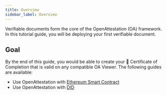 ```yaml
---
title: Overview
sidebar_label: Overview
---
```


Verifiable documents form the core of the OpenAttestation (OA) framework. In this tutorial guide, you will be deploying your first verifiable document.

## Goal

By the end of this guide, you would be able to create your 📜 Certificate of Completion that is valid on any compatible OA Viewer. The following guides are available:

- Use OpenAttestation with [Ethereum Smart Contract](/docs/tutorial/verifiable-documents/ethereum/document-store-overview)
- Use OpenAttestation with [DID](/docs/tutorial/verifiable-documents/did/create)
